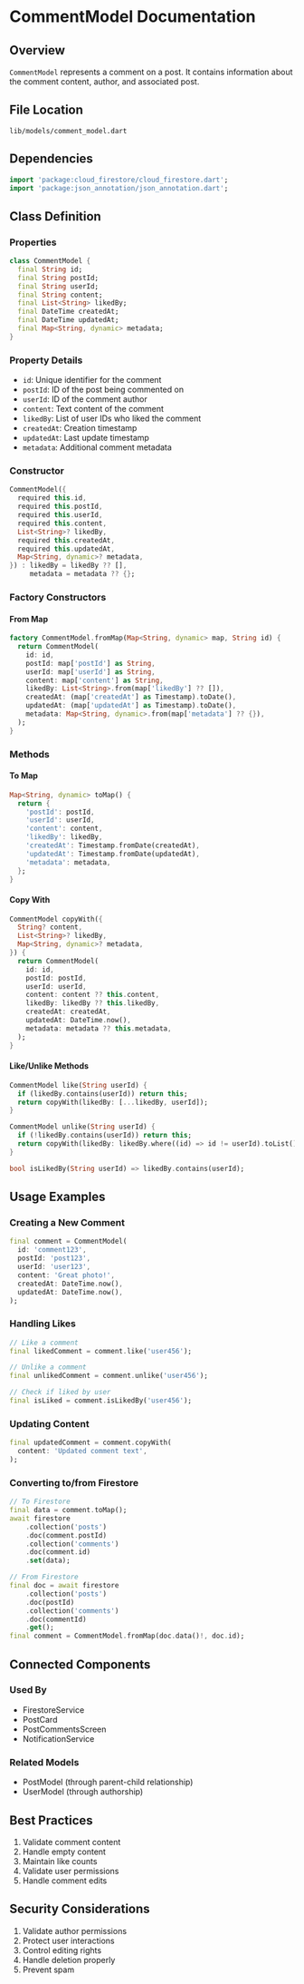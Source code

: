 # CommentModel Documentation

## Overview
`CommentModel` represents a comment on a post. It contains information about the comment content, author, and associated post.

## File Location
`lib/models/comment_model.dart`

## Dependencies
```dart
import 'package:cloud_firestore/cloud_firestore.dart';
import 'package:json_annotation/json_annotation.dart';
```

## Class Definition

### Properties
```dart
class CommentModel {
  final String id;
  final String postId;
  final String userId;
  final String content;
  final List<String> likedBy;
  final DateTime createdAt;
  final DateTime updatedAt;
  final Map<String, dynamic> metadata;
}
```

### Property Details
- `id`: Unique identifier for the comment
- `postId`: ID of the post being commented on
- `userId`: ID of the comment author
- `content`: Text content of the comment
- `likedBy`: List of user IDs who liked the comment
- `createdAt`: Creation timestamp
- `updatedAt`: Last update timestamp
- `metadata`: Additional comment metadata

### Constructor
```dart
CommentModel({
  required this.id,
  required this.postId,
  required this.userId,
  required this.content,
  List<String>? likedBy,
  required this.createdAt,
  required this.updatedAt,
  Map<String, dynamic>? metadata,
}) : likedBy = likedBy ?? [],
     metadata = metadata ?? {};
```

### Factory Constructors

#### From Map
```dart
factory CommentModel.fromMap(Map<String, dynamic> map, String id) {
  return CommentModel(
    id: id,
    postId: map['postId'] as String,
    userId: map['userId'] as String,
    content: map['content'] as String,
    likedBy: List<String>.from(map['likedBy'] ?? []),
    createdAt: (map['createdAt'] as Timestamp).toDate(),
    updatedAt: (map['updatedAt'] as Timestamp).toDate(),
    metadata: Map<String, dynamic>.from(map['metadata'] ?? {}),
  );
}
```

### Methods

#### To Map
```dart
Map<String, dynamic> toMap() {
  return {
    'postId': postId,
    'userId': userId,
    'content': content,
    'likedBy': likedBy,
    'createdAt': Timestamp.fromDate(createdAt),
    'updatedAt': Timestamp.fromDate(updatedAt),
    'metadata': metadata,
  };
}
```

#### Copy With
```dart
CommentModel copyWith({
  String? content,
  List<String>? likedBy,
  Map<String, dynamic>? metadata,
}) {
  return CommentModel(
    id: id,
    postId: postId,
    userId: userId,
    content: content ?? this.content,
    likedBy: likedBy ?? this.likedBy,
    createdAt: createdAt,
    updatedAt: DateTime.now(),
    metadata: metadata ?? this.metadata,
  );
}
```

#### Like/Unlike Methods
```dart
CommentModel like(String userId) {
  if (likedBy.contains(userId)) return this;
  return copyWith(likedBy: [...likedBy, userId]);
}

CommentModel unlike(String userId) {
  if (!likedBy.contains(userId)) return this;
  return copyWith(likedBy: likedBy.where((id) => id != userId).toList());
}

bool isLikedBy(String userId) => likedBy.contains(userId);
```

## Usage Examples

### Creating a New Comment
```dart
final comment = CommentModel(
  id: 'comment123',
  postId: 'post123',
  userId: 'user123',
  content: 'Great photo!',
  createdAt: DateTime.now(),
  updatedAt: DateTime.now(),
);
```

### Handling Likes
```dart
// Like a comment
final likedComment = comment.like('user456');

// Unlike a comment
final unlikedComment = comment.unlike('user456');

// Check if liked by user
final isLiked = comment.isLikedBy('user456');
```

### Updating Content
```dart
final updatedComment = comment.copyWith(
  content: 'Updated comment text',
);
```

### Converting to/from Firestore
```dart
// To Firestore
final data = comment.toMap();
await firestore
    .collection('posts')
    .doc(comment.postId)
    .collection('comments')
    .doc(comment.id)
    .set(data);

// From Firestore
final doc = await firestore
    .collection('posts')
    .doc(postId)
    .collection('comments')
    .doc(commentId)
    .get();
final comment = CommentModel.fromMap(doc.data()!, doc.id);
```

## Connected Components

### Used By
- FirestoreService
- PostCard
- PostCommentsScreen
- NotificationService

### Related Models
- PostModel (through parent-child relationship)
- UserModel (through authorship)

## Best Practices
1. Validate comment content
2. Handle empty content
3. Maintain like counts
4. Validate user permissions
5. Handle comment edits

## Security Considerations
1. Validate author permissions
2. Protect user interactions
3. Control editing rights
4. Handle deletion properly
5. Prevent spam 